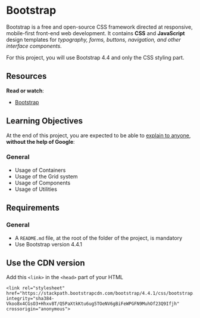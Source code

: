 # Bootstrap

<p>Bootstrap is a free and open-source CSS framework directed at responsive, mobile-first front-end web development. 
It contains <strong>CSS</strong> and <strong>JavaScript</strong> design templates for <em>typography, forms, buttons, navigation, and other interface components.</em></p>

<p>For this project, you will use Bootstrap 4.4 and only the CSS styling part.</p>

<h2>Resources</h2>

<p><strong>Read or watch</strong>:</p>

<ul>
<li><a href="https://getbootstrap.com/docs/4.4/getting-started/introduction/" title="Bootstrap" target="_blank">Bootstrap</a> </li>
</ul>

<h2>Learning Objectives</h2>

<p>At the end of this project, you are expected to be able to <a href="/rltoken/NZDPLl3o6xnwSUYDtX2jog" title="explain to anyone" target="_blank">explain to anyone</a>, <strong>without the help of Google</strong>:</p>

<h3>General</h3>

<ul>
<li>Usage of Containers</li>
<li>Usage of the Grid system</li>
<li>Usage of Components</li>
<li>Usage of Utilities</li>
</ul>

<h2>Requirements</h2>

<h3>General</h3>

<ul>
<li>A <code>README.md</code> file, at the root of the folder of the project, is mandatory</li>
<li>Use Bootstrap version 4.4.1</li>
</ul>

<h2>Use the CDN version</h2>

<p>Add this <code>&lt;link&gt;</code> in the <code>&lt;head&gt;</code> part of your HTML</p>

<pre><code>&lt;link rel=&quot;stylesheet&quot; href=&quot;https://stackpath.bootstrapcdn.com/bootstrap/4.4.1/css/bootstrap.min.css&quot; integrity=&quot;sha384-Vkoo8x4CGsO3+Hhxv8T/Q5PaXtkKtu6ug5TOeNV6gBiFeWPGFN9MuhOf23Q9Ifjh&quot; crossorigin=&quot;anonymous&quot;&gt;
</code></pre>

  </div>
</div>
